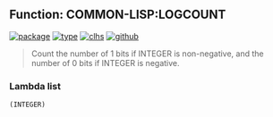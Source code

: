 ## Function: COMMON-LISP:LOGCOUNT
[![package](https://img.shields.io/badge/Package-COMMON--LISP-5f9ea0.svg?style=social&colorA=999999)](../) [![type](https://img.shields.io/badge/Type-Function-5f9ea0.svg?style=social&colorA=999999)](../#function) [![clhs](https://img.shields.io/badge/CLHS-LOGCOUNT-5f9ea0.svg?style=social&colorA=999999)](http://www.lispworks.com/documentation/HyperSpec/Body/f_logcou.htm) [![github](https://img.shields.io/badge/GitHub-View_the_source-5f9ea0.svg?style=social&colorA=999999&logo=github)](https://github.com/sbcl/sbcl/blob/master/src/code/numbers.lisp/) 

> Count the number of 1 bits if INTEGER is non-negative,
> and the number of 0 bits if INTEGER is negative.

### Lambda list
```
(INTEGER)
```
